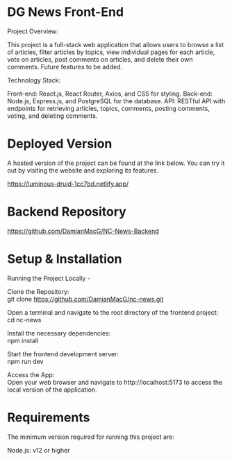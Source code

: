 # DG News Front-End

Project Overview:

This project is a full-stack web application that allows users to browse a list of articles, filter articles by topics, view individual pages for each article, vote on articles, post comments on articles, and delete their own comments. Future features to be added.

Technology Stack:

Front-end: React.js, React Router, Axios, and CSS for styling.
Back-end: Node.js, Express.js, and PostgreSQL for the database.
API: RESTful API with endpoints for retrieving articles, topics, comments, posting comments, voting, and deleting comments.


# Deployed Version

A hosted version of the project can be found at the link below. 
You can try it out by visiting the website and exploring its features.

https://luminous-druid-1cc7bd.netlify.app/


# Backend Repository

https://github.com/DamianMacG/NC-News-Backend


# Setup & Installation

Running the Project Locally - 

Clone the Repository:      
git clone https://github.com/DamianMacG/nc-news.git

Open a terminal and navigate to the root directory of the frontend project:         
cd nc-news

Install the necessary dependencies:            
npm install

Start the frontend development server:          
npm run dev

Access the App:           
Open your web browser and navigate to http://localhost:5173 to access the local version of the application.


# Requirements 

The minimum version required for running this project are:

Node.js: v12 or higher

